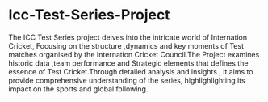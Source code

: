 # Icc-Test-Series-Project
The ICC Test Series project delves into the intricate world of Internation Cricket, Focusing on the structure ,dynamics and key moments of Test matches organised by the Internation Cricket Council.The Project examines historic data ,team performance and Strategic elements that defines the essence of Test Cricket.Through detailed analysis and insights , it aims to provide comprehensive understanding of the series, highlighlighting its impact on the sports and global following.
